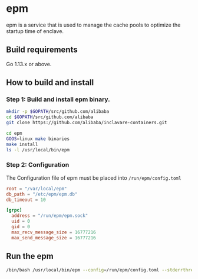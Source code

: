 # epm

epm is a service that is used to manage the cache pools to optimize the startup time of enclave.


## Build requirements

Go 1.13.x or above.

## How to build and install

### Step 1: Build and install epm binary.
```bash
mkdir -p $GOPATH/src/github.com/alibaba
cd $GOPATH/src/github.com/alibaba 
git clone https://github.com/alibaba/inclavare-containers.git

cd epm
GOOS=linux make binaries
make install
ls -l /usr/local/bin/epm
```

### Step 2: Configuration

The Configuration file of epm must be placed into `/run/epm/config.toml`

```toml
root = "/var/local/epm"
db_path = "/etc/epm/epm.db"
db_timeout = 10

[grpc]
  address = "/run/epm/epm.sock"
  uid = 0
  gid = 0
  max_recv_message_size = 16777216
  max_send_message_size = 16777216
```

## Run the epm
```bash
/bin/bash /usr/local/bin/epm --config=/run/epm/config.toml --stderrthreshold=0
```
